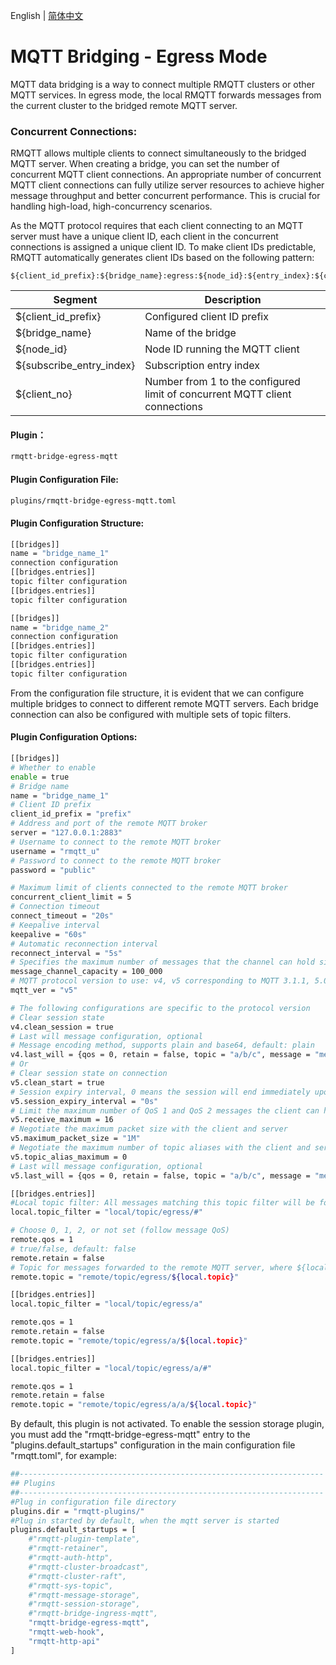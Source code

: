 English | [简体中文](../zh_CN/bridge-egress-mqtt.md)

# MQTT Bridging - Egress Mode

MQTT data bridging is a way to connect multiple RMQTT clusters or other MQTT services. In egress mode, the local 
RMQTT forwards messages from the current cluster to the bridged remote MQTT server.

### Concurrent Connections:

RMQTT allows multiple clients to connect simultaneously to the bridged MQTT server. When creating a bridge, you can 
set the number of concurrent MQTT client connections. An appropriate number of concurrent MQTT client connections can 
fully utilize server resources to achieve higher message throughput and better concurrent performance. This is crucial 
for handling high-load, high-concurrency scenarios.

As the MQTT protocol requires that each client connecting to an MQTT server must have a unique client ID, each client 
in the concurrent connections is assigned a unique client ID. To make client IDs predictable, RMQTT automatically 
generates client IDs based on the following pattern:

```
${client_id_prefix}:${bridge_name}:egress:${node_id}:${entry_index}:${client_no}
```

| Segment | Description                         |
| ---- |----------------------------|
| ${client_id_prefix} | Configured client ID prefix               |
| ${bridge_name} | Name of the bridge                      |
| ${node_id}  | Node ID running the MQTT client          |
| ${subscribe_entry_index} | Subscription entry index                      |
| ${client_no} | Number from 1 to the configured limit of concurrent MQTT client connections |


#### Plugin：

```bash
rmqtt-bridge-egress-mqtt
```

#### Plugin Configuration File:

```bash
plugins/rmqtt-bridge-egress-mqtt.toml
```

#### Plugin Configuration Structure:
```bash
[[bridges]]
name = "bridge_name_1"
connection configuration
[[bridges.entries]]
topic filter configuration
[[bridges.entries]]
topic filter configuration

[[bridges]]
name = "bridge_name_2"
connection configuration
[[bridges.entries]]
topic filter configuration
[[bridges.entries]]
topic filter configuration
```
From the configuration file structure, it is evident that we can configure multiple bridges to connect to different 
remote MQTT servers. Each bridge connection can also be configured with multiple sets of topic filters.

#### Plugin Configuration Options:
```bash
[[bridges]]
# Whether to enable
enable = true
# Bridge name
name = "bridge_name_1"
# Client ID prefix
client_id_prefix = "prefix"
# Address and port of the remote MQTT broker
server = "127.0.0.1:2883"
# Username to connect to the remote MQTT broker
username = "rmqtt_u"
# Password to connect to the remote MQTT broker
password = "public"

# Maximum limit of clients connected to the remote MQTT broker
concurrent_client_limit = 5
# Connection timeout
connect_timeout = "20s"
# Keepalive interval
keepalive = "60s"
# Automatic reconnection interval
reconnect_interval = "5s"
# Specifies the maximum number of messages that the channel can hold simultaneously.
message_channel_capacity = 100_000
# MQTT protocol version to use: v4, v5 corresponding to MQTT 3.1.1, 5.0
mqtt_ver = "v5"

# The following configurations are specific to the protocol version
# Clear session state
v4.clean_session = true
# Last will message configuration, optional
# Message encoding method, supports plain and base64, default: plain
v4.last_will = {qos = 0, retain = false, topic = "a/b/c", message = "message content", encoding = "plain"}
# Or
# Clear session state on connection
v5.clean_start = true
# Session expiry interval, 0 means the session will end immediately upon network disconnection
v5.session_expiry_interval = "0s"
# Limit the maximum number of QoS 1 and QoS 2 messages the client can handle simultaneously
v5.receive_maximum = 16
# Negotiate the maximum packet size with the client and server
v5.maximum_packet_size = "1M"
# Negotiate the maximum number of topic aliases with the client and server
v5.topic_alias_maximum = 0
# Last will message configuration, optional
v5.last_will = {qos = 0, retain = false, topic = "a/b/c", message = "message content", encoding = "plain"}

[[bridges.entries]]
#Local topic filter: All messages matching this topic filter will be forwarded.
local.topic_filter = "local/topic/egress/#"

# Choose 0, 1, 2, or not set (follow message QoS)
remote.qos = 1
# true/false, default: false
remote.retain = false
# Topic for messages forwarded to the remote MQTT server, where ${local.topic} represents the original topic of the forwarded message.
remote.topic = "remote/topic/egress/${local.topic}"

[[bridges.entries]]
local.topic_filter = "local/topic/egress/a"

remote.qos = 1
remote.retain = false
remote.topic = "remote/topic/egress/a/${local.topic}"

[[bridges.entries]]
local.topic_filter = "local/topic/egress/a/#"

remote.qos = 1
remote.retain = false
remote.topic = "remote/topic/egress/a/a/${local.topic}"
```

By default, this plugin is not activated. To enable the session storage plugin, you must add the "rmqtt-bridge-egress-mqtt"
entry to the "plugins.default_startups" configuration in the main configuration file "rmqtt.toml", for example:
```bash
##--------------------------------------------------------------------
## Plugins
##--------------------------------------------------------------------
#Plug in configuration file directory
plugins.dir = "rmqtt-plugins/"
#Plug in started by default, when the mqtt server is started
plugins.default_startups = [
    #"rmqtt-plugin-template",
    #"rmqtt-retainer",
    #"rmqtt-auth-http",
    #"rmqtt-cluster-broadcast",
    #"rmqtt-cluster-raft",
    #"rmqtt-sys-topic",
    #"rmqtt-message-storage",
    #"rmqtt-session-storage",
    #"rmqtt-bridge-ingress-mqtt",
    "rmqtt-bridge-egress-mqtt",
    "rmqtt-web-hook",
    "rmqtt-http-api"
]
```

